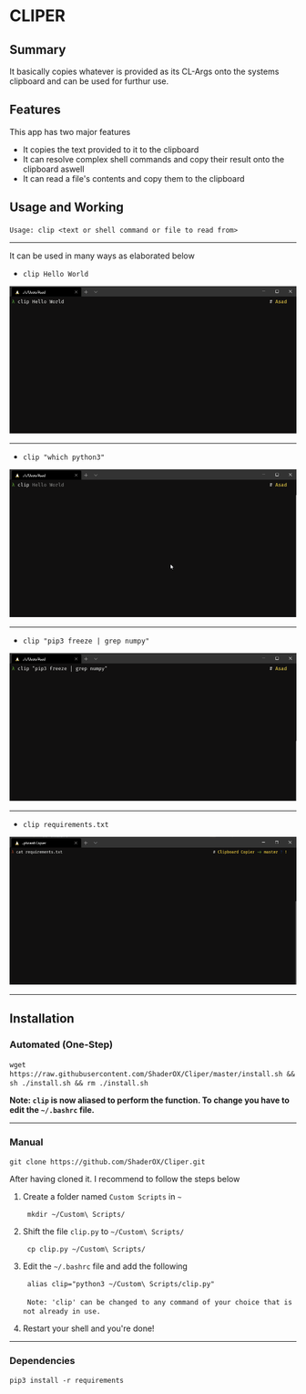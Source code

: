 # CLIPER 

## Summary
It basically copies whatever is provided as its CL-Args onto the systems clipboard and can be used for furthur use.

## Features
This app has two major features
- It copies the text provided to it to the clipboard
- It can resolve complex shell commands and copy their result onto the clipboard aswell
- It can read a file's contents and copy them to the clipboard


## Usage and Working
`Usage: clip <text or shell command or file to read from>`
___

It can be used in many ways as elaborated below
- `clip Hello World`

![Exmaple1](images/basic.gif)
___
- `clip "which python3"`

![Exmaple2](images/python3.gif)
___

- `clip "pip3 freeze | grep numpy"` 

![Exmaple3](images/numpy.gif)
___

- `clip requirements.txt` 

![Exmaple4](images/requirements.gif)
___


## Installation
### Automated (One-Step)
    wget https://raw.githubusercontent.com/ShaderOX/Cliper/master/install.sh && sh ./install.sh && rm ./install.sh

**Note: `clip` is now aliased to perform the function. To change you have to edit the `~/.bashrc` file.** 
___
### Manual 
    git clone https://github.com/ShaderOX/Cliper.git

After having cloned it. I recommend to follow the steps below
1. Create a folder named `Custom Scripts` in `~`

        mkdir ~/Custom\ Scripts/
2. Shift the file `clip.py` to `~/Custom\ Scripts/`

        cp clip.py ~/Custom\ Scripts/
3. Edit the `~/.bashrc` file and add the following

        alias clip="python3 ~/Custom\ Scripts/clip.py"

        Note: 'clip' can be changed to any command of your choice that is not already in use.
        
4. Restart your shell and you're done!

___
### Dependencies
    pip3 install -r requirements